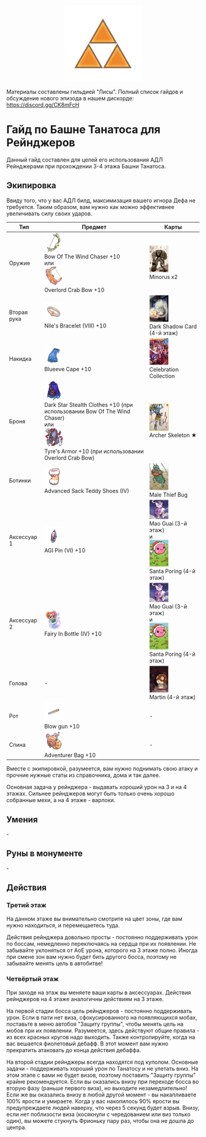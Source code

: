 <center><img src="./triforce.png" width="200" height="200"/></center>
<p>Материалы составлены гильдией "Лисы". Полный список гайдов и обсуждение нового эпизода в нашем дискорде: <a target="_blank" href="https://discord.gg/CK8mFcH"> https://discord.gg/CK8mFcH</a></p>
<h1 id="гайд-по-башне-танатоса-для-варлоков">Гайд по Башне Танатоса для Рейнджеров</h1>
<p>Данный гайд составлен для целей его использования АДЛ Рейнджерами при прохождении 3-4 этажа Башни Танатоса.</p>
<h2 id="экипировка">Экипировка</h2>
<p> Ввиду того, что у вас АДЛ билд, максимизация вашего игнора Дефа не требуется. Таким образом, вам нужно как можно эффективнее увеличивать силу своих ударов.</p>
<table>
<thead>
<tr>
<th>Тип</th>
<th>Предмет</th>
<th>Карты</th>
</tr>
</thead>
<tbody>
<tr>
<td>Оружие</td>
<td><img src="./chaser.png" width="50" height="50"/><br>Bow Of The Wind Chaser +10<br>или<br><img src="./crab.png" width="50" height="50"/><br>Overlord Crab Bow +10</td>
<td><img src="./minorus.jpg" width="50" height="70"/><br>Minorus x2</td>
</tr>
<tr>
<td>Вторая рука</td>
<td><img src="./nile.png" width="50" height="50"/><br>Nile's Bracelet (VIII) +10</td>
<td><img src="./shadow.jpg" width="50" height="70"/><br>Dark Shadow Card (4-й этаж)</td>
</tr>
<tr>
<td>Накидка</td>
<td><img src="./cape.png" width="50" height="50"/><br>Blueeve Cape +10</td>
<td><img src="./celebration.jpg" width="50" height="70"/><br>Celebration Collection</td>
</tr>
<tr>
<td>Броня</td>
<td><img src="./stealth.png" width="50" height="50"/><br>Dark Star Stealth Clothes +10 (при использовании Bow Of The Wind Chaser)<br>или<br><img src="./tyre.png" width="50" height="50"/><br>Tyre's Armor +10 (при использовании Overlord Crab Bow)</td>
<td><img src="./archer.jpg" width="50" height="70"/><br>Archer Skeleton ★</td>
</tr>
<tr>
<td>Ботинки</td>
<td><img src="./sack.png" width="50" height="50"/><br>Advanced Sack Teddy Shoes (IV)</td>
<td><img src="./mtb.jpg" width="50" height="70"/><br>Male Thief Bug</td>
</tr>
<tr>
<td>Аксессуар 1</td>
<td><img src="./agi.png" width="50" height="50"/><br>AGI Pin (VI) +10</td>
<td><img src="./mao.jpg" width="50" height="50"/><br>Mao Guai (3-й этаж)<br>и<br><img src="./santa.jpg" width="50" height="70"/><br>Santa Poring (4-й этаж)</td>
</tr>
<tr>
<td>Аксессуар 2</td>
<td><img src="./fairy.png" width="50" height="50"/><br>Fairy In Bottle (IV) +10</td>
<td><img src="./mao.jpg" width="50" height="50"/><br>Mao Guai (3-й этаж)<br>и<br><img src="./santa.jpg" width="50" height="70"/><br>Santa Poring (4-й этаж)</td>
</tr>
<tr>
<td>Голова</td>
<td>-</td>
<td><img src="./martin.jpg" width="50" height="70"/><br>Martin (4-й этаж)</td>
</tr>
<tr>
<td>Рот</td>
<td><img src="./blow.png" width="50" height="50"/><br>Blow gun +10</td>
<td>-</td>
</tr>
<tr>
<td>Спина</td>
<td><img src="./bag.png" width="50" height="50"/><br>Adventurer Bag +10</td>
<td>-</td>
</tr>
</tbody>
</table><p>Вместе с экипировкой, разумеется, вам нужно поднимать свою атаку и прочние нужные статы из справочника, дома и так далее.</p>
<p>Основная задача у рейнджера - выдавать хороший урон на 3 и на 4 этажах. Сильнее рейнджеров могут быть только очень хорошо собранные мехи, а на 4 этаже - варлоки.</p>
<h2 id="умения">Умения</h2>
<p>-</p>
<h2 id="руны-в-монументе">Руны в монументе</h2>
<p>-</p>
<h2 id="действия">Действия</h2>
<h3 id="третий-этаж">Третий этаж</h3>
<p>На данном этаже вы внимательно смотрите на цвет зоны, где вам нужно находиться, и перемещаетесь туда.</p>
<p>Действия рейнджера довольно просты - постоянно поддерживать урон по боссам, немедленно переключаясь на сердца при их появлении. Не забывайте уклоняться от АоЕ урона, которого на 3 этаже полно. Иногда при смене зон вам нужно будет бить другого босса, поэтому не забывайте менять цель в автобитве!</p>
<h3 id="четвёртый-этаж">Четвёртый этаж</h3>
<p> При заходе на этаж вы меняете ваши карты в аксессуарах. Действия рейнджеров на 4 этаже аналогичны действиям на 3 этаже.</p>
<p>На первой стадии босса цель рейнджеров - постоянно поддерживать урон. Если в пати нет виза, сфокусированного на появляющихся мобах, поставьте в меню автобоя "Защиту группы", чтобы менять цель на мобов при их появлении. Разумеется, здесь действуют общие правила - из всех красных кругов надо выходить. Также контролируйте, когда на вас вешается фиолетовый дебафф. В этот момент вам нужно прекратить атаковать до конца действия дебаффа.</p>
<p>На второй стадии рейнджеры всегда находятся под куполом. Основные задачи - поддерживать хороший урон по Танатосу и не улетать вниз. На этом этапе с вами не будет визов, поэтому поставить "Защиту группы" крайне рекомендуется. Если вы оказались внизу при переходе босса во вторую фазу (раньше первого виза), но выходите незамедлительно! Если же вы оказались внизу в любой другой момент - вы накапливаете 100% ярости и умираете. Когда у вас накопилось 90% ярости вы предупреждаете людей наверху, что через 5 секунд будет взрыв. Внизу, если нет поблизости виза (косякнули с чередованием или виз только один), вы можете стукнуть Фрионьку пару раз, чтобы она не дошла до центра.</p>
